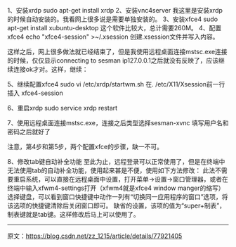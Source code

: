 1、安装xrdp
sudo apt-get install xrdp
2、安装vnc4server
我这里是安装xrdp的时候自动安装的。我看网上很多说是需要单独安装的。
3、安装xfce4
sudo apt-get install xubuntu-desktop
这个软件比较大，总计需要260M。
4、配置xfce4
echo "xfce4-session" >~/.xsession
创建.xsession文件并写入内容。

这样之后，网上很多做法就已经结束了，但是我使用远程桌面连接mstsc.exe连接的时候，仅仅显示connecting to sesman ip127.0.0.1之后就没有反映了，应该继续连接ok才对。这样，继续：

5、继续配置xfce4
sudo vi /etc/xrdp/startwm.sh
在. /etc/X11/Xsession前一行插入
xfce4-session

6、重启xrdp
sudo service xrdp restart

7、使用远程桌面连接mstsc.exe，连接之后类型选择sesman-xvnc
填写用户名和密码之后就好了

注意，第4步和第5步，两个配置xfce的步骤，缺一不可。

8、修改tab键自动补全功能
至此为止，远程登录可以正常使用了，但是在终端中无法使用tab的自动补全功能，使用起来甚是不便，使用如下方法修改：
此法不需要重启系统，可以直接在远程桌面中设置，打开菜单->设置->窗口管理器，或者在终端中输入xfwm4-settings打开（xfwm4就是xfce4 window manger的缩写）
选择键盘，可以看到窗口快捷键中动作一列有“切换同一应用程序的窗口”选项，将该选项的快捷键清除后关闭窗口即可。
缺省的设置，该项的值为“super+制表”，制表键就是tab键。这样修改后马上可以使用了。

-----------------------
原文：https://blog.csdn.net/zz_1215/article/details/77921405 